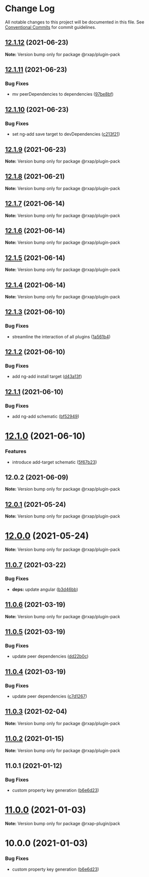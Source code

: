 # Change Log

All notable changes to this project will be documented in this file.
See [Conventional Commits](https://conventionalcommits.org) for commit guidelines.

## [12.1.12](https://gitlab.com/rxap/schematics/compare/@rxap/plugin-pack@12.1.11...@rxap/plugin-pack@12.1.12) (2021-06-23)

**Note:** Version bump only for package @rxap/plugin-pack





## [12.1.11](https://gitlab.com/rxap/schematics/compare/@rxap/plugin-pack@12.1.10...@rxap/plugin-pack@12.1.11) (2021-06-23)


### Bug Fixes

* mv peerDependencies to dependencies ([97be8bf](https://gitlab.com/rxap/schematics/commit/97be8bf8395ede8e5a50804b9ad7f72fde12bc81))





## [12.1.10](https://gitlab.com/rxap/schematics/compare/@rxap/plugin-pack@12.1.9...@rxap/plugin-pack@12.1.10) (2021-06-23)


### Bug Fixes

* set ng-add save target to devDependencies ([c213f21](https://gitlab.com/rxap/schematics/commit/c213f21067e8bb280a48ae726840bfe0f5c4ff11))





## [12.1.9](https://gitlab.com/rxap/schematics/compare/@rxap/plugin-pack@12.1.8...@rxap/plugin-pack@12.1.9) (2021-06-23)

**Note:** Version bump only for package @rxap/plugin-pack





## [12.1.8](https://gitlab.com/rxap/packages/compare/@rxap/plugin-pack@12.1.7...@rxap/plugin-pack@12.1.8) (2021-06-21)

**Note:** Version bump only for package @rxap/plugin-pack





## [12.1.7](https://gitlab.com/rxap/packages/compare/@rxap/plugin-pack@12.1.6...@rxap/plugin-pack@12.1.7) (2021-06-14)

**Note:** Version bump only for package @rxap/plugin-pack





## [12.1.6](https://gitlab.com/rxap/packages/compare/@rxap/plugin-pack@12.1.5...@rxap/plugin-pack@12.1.6) (2021-06-14)

**Note:** Version bump only for package @rxap/plugin-pack





## [12.1.5](https://gitlab.com/rxap/packages/compare/@rxap/plugin-pack@12.1.4...@rxap/plugin-pack@12.1.5) (2021-06-14)

**Note:** Version bump only for package @rxap/plugin-pack





## [12.1.4](https://gitlab.com/rxap/packages/compare/@rxap/plugin-pack@12.1.3...@rxap/plugin-pack@12.1.4) (2021-06-14)

**Note:** Version bump only for package @rxap/plugin-pack





## [12.1.3](https://gitlab.com/rxap/packages/compare/@rxap/plugin-pack@12.1.2...@rxap/plugin-pack@12.1.3) (2021-06-10)


### Bug Fixes

* streamline the interaction of all plugins ([1a561b4](https://gitlab.com/rxap/packages/commit/1a561b4509478d840be687a6c78d1cc1fba68deb))





## [12.1.2](https://gitlab.com/rxap/packages/compare/@rxap/plugin-pack@12.1.1...@rxap/plugin-pack@12.1.2) (2021-06-10)


### Bug Fixes

* add ng-add install target ([d43a13f](https://gitlab.com/rxap/packages/commit/d43a13f60dc035c82725b428f4f44aa20e47b138))





## [12.1.1](https://gitlab.com/rxap/packages/compare/@rxap/plugin-pack@12.1.0...@rxap/plugin-pack@12.1.1) (2021-06-10)


### Bug Fixes

* add ng-add schematic ([bf52949](https://gitlab.com/rxap/packages/commit/bf529495a4f98c26bf12027447e0ecd1aa10b932))





# [12.1.0](https://gitlab.com/rxap/packages/compare/@rxap/plugin-pack@12.0.2...@rxap/plugin-pack@12.1.0) (2021-06-10)


### Features

* introduce add-target schematic ([5f67b23](https://gitlab.com/rxap/packages/commit/5f67b23b4ff2762fb9cfa74b7e0b971fed0ec0ca))





## 12.0.2 (2021-06-09)

**Note:** Version bump only for package @rxap/plugin-pack





## [12.0.1](https://gitlab.com/rxap/packages/compare/@rxap/plugin-pack@12.0.0...@rxap/plugin-pack@12.0.1) (2021-05-24)

**Note:** Version bump only for package @rxap/plugin-pack





# [12.0.0](https://gitlab.com/rxap/packages/compare/@rxap/plugin-pack@11.0.7...@rxap/plugin-pack@12.0.0) (2021-05-24)

**Note:** Version bump only for package @rxap/plugin-pack





## [11.0.7](https://gitlab.com/rxap/packages/compare/@rxap/plugin-pack@11.0.6...@rxap/plugin-pack@11.0.7) (2021-03-22)


### Bug Fixes

* **deps:** update angular ([b3d46bb](https://gitlab.com/rxap/packages/commit/b3d46bbaf3fe948cf1cf8b37a14a467dfc608221))





## [11.0.6](https://gitlab.com/rxap/packages/compare/@rxap/plugin-pack@11.0.5...@rxap/plugin-pack@11.0.6) (2021-03-19)

**Note:** Version bump only for package @rxap/plugin-pack





## [11.0.5](https://gitlab.com/rxap/packages/compare/@rxap/plugin-pack@11.0.4...@rxap/plugin-pack@11.0.5) (2021-03-19)


### Bug Fixes

* update peer dependencies ([dd22b0c](https://gitlab.com/rxap/packages/commit/dd22b0ce053bc266c7aea659a2faf3be39f424e7))





## [11.0.4](https://gitlab.com/rxap/packages/compare/@rxap/plugin-pack@11.0.3...@rxap/plugin-pack@11.0.4) (2021-03-19)


### Bug Fixes

* update peer dependencies ([c7d1267](https://gitlab.com/rxap/packages/commit/c7d12671f3efc198985cddee92caa2558e74b023))





## [11.0.3](https://gitlab.com/rxap/packages/compare/@rxap/plugin-pack@11.0.2...@rxap/plugin-pack@11.0.3) (2021-02-04)

**Note:** Version bump only for package @rxap/plugin-pack





## [11.0.2](https://gitlab.com/rxap/packages/compare/@rxap/plugin-pack@11.0.1...@rxap/plugin-pack@11.0.2) (2021-01-15)

**Note:** Version bump only for package @rxap/plugin-pack





## 11.0.1 (2021-01-12)


### Bug Fixes

* custom property key generation ([b6e6d23](https://gitlab.com/rxap/packages/commit/b6e6d23215f0b35e0de2d35003b186a3d435b8e4))





# [11.0.0](https://gitlab.com/rxap/packages/compare/@rxap-plugin/pack@10.0.0...@rxap-plugin/pack@11.0.0) (2021-01-03)

**Note:** Version bump only for package @rxap-plugin/pack





# 10.0.0 (2021-01-03)


### Bug Fixes

* custom property key generation ([b6e6d23](https://gitlab.com/rxap/packages/commit/b6e6d23215f0b35e0de2d35003b186a3d435b8e4))

